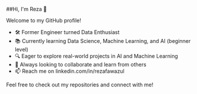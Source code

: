 ##Hi, I'm Reza 👋

Welcome to my GitHub profile!

- 🛠️ Former Engineer turned Data Enthusiast
- 📚 Currently learning Data Science, Machine Learning, and AI (beginner level)
- 🔍 Eager to explore real-world projects in AI and Machine Learning
- 🌱 Always looking to collaborate and learn from others
- 📫 Reach me on linkedin.com/in/rezafawazul

Feel free to check out my repositories and connect with me!
